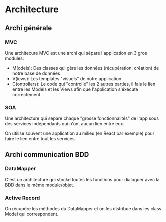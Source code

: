 # Architecture

## Archi générale

### MVC

Une architecure MVC est une archi qui sépare l'application en 3 gros modules:
- M(odels): Des classes qui gère les données (récupération, création) de notre base de données
- V(iews): Les templates "visuels" de notre application
- C(ontrollers): Le code qui "controlle" les 2 autres parties, il fais le lien entre les Models et les Views afin que l'application s'éxécute correctement

### SOA

Une architecture qui sépare chaque "grosse fonctionnalités" de l'app sous des services indépendants qui n'ont aucun lien entre eux.

On utilise souvent une application au milieu (en React par exemple) pour faire le lien entre tout les services.

## Archi communication BDD

### DataMapper

C'est un architecture qui stocke toutes les functions pour dialoguer avec la BDD dans le même module/objet.

### Active Record

On récupère les méthodes du DataMapper et on les distribue dans les class Model qui correspondent.